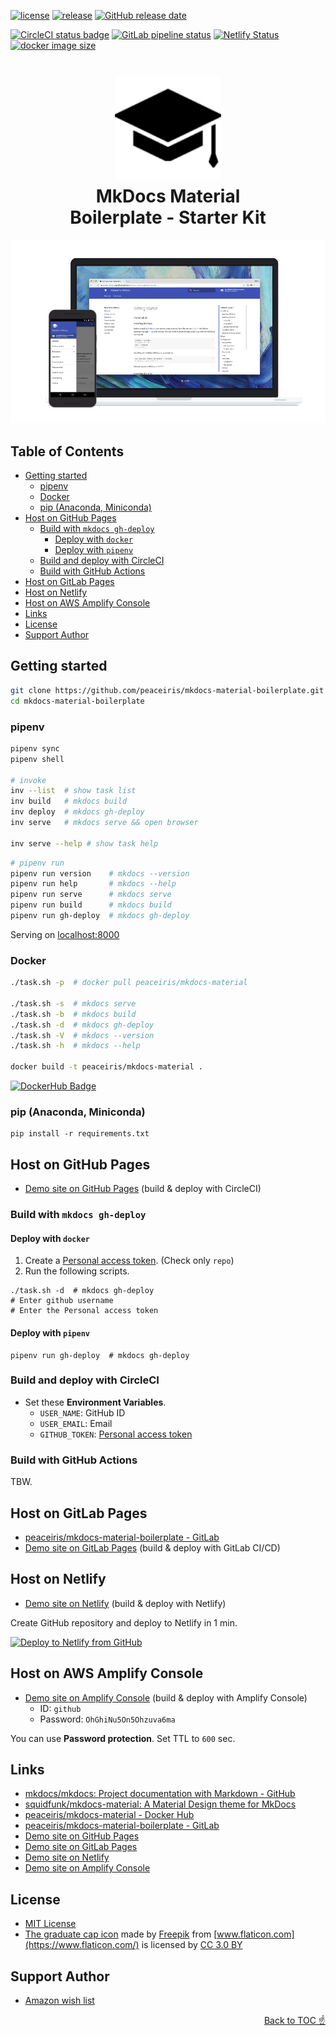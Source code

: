 [![license](https://img.shields.io/github/license/peaceiris/mkdocs-material-boilerplate.svg)](https://github.com/peaceiris/mkdocs-material-boilerplate/blob/master/LICENSE)
[![release](https://img.shields.io/github/release/peaceiris/mkdocs-material-boilerplate.svg)](https://github.com/peaceiris/mkdocs-material-boilerplate/releases/latest)
[![GitHub release date](https://img.shields.io/github/release-date/peaceiris/mkdocs-material-boilerplate.svg)](https://github.com/peaceiris/mkdocs-material-boilerplate/releases)

[![CircleCI status badge](https://circleci.com/gh/peaceiris/mkdocs-material-boilerplate/tree/master.svg?style=svg)](https://circleci.com/gh/peaceiris/mkdocs-material-boilerplate/tree/master)
[![GitLab pipeline status](https://gitlab.com/peaceiris/mkdocs-material-boilerplate/badges/master/pipeline.svg)](https://gitlab.com/peaceiris/mkdocs-material-boilerplate)
[![Netlify Status](https://api.netlify.com/api/v1/badges/9c95ccf4-5c1e-447b-8025-dd0b6f8764a5/deploy-status)](https://app.netlify.com/sites/mkdocs-material/deploys)
[![docker image size](https://images.microbadger.com/badges/image/peaceiris/mkdocs-material.svg)](https://microbadger.com/images/peaceiris/mkdocs-material "Get your own image badge on microbadger.com")

<!-- https://shields.io/ -->
<!-- https://microbadger.com/ -->



<h1 align="center">
<img src="https://raw.githubusercontent.com/peaceiris/mkdocs-material-boilerplate/master/images/graduate-cap.png" alt="Front-End Checklist" width="170">
<br>MkDocs Material<br>Boilerplate - Starter Kit
</h1>

![material.png](https://raw.githubusercontent.com/peaceiris/mkdocs-material-boilerplate/master/images/material.png)



## Table of Contents

<!-- START doctoc generated TOC please keep comment here to allow auto update -->
<!-- DON'T EDIT THIS SECTION, INSTEAD RE-RUN doctoc TO UPDATE -->


- [Getting started](#getting-started)
  - [pipenv](#pipenv)
  - [Docker](#docker)
  - [pip (Anaconda, Miniconda)](#pip-anaconda-miniconda)
- [Host on GitHub Pages](#host-on-github-pages)
  - [Build with `mkdocs gh-deploy`](#build-with-mkdocs-gh-deploy)
    - [Deploy with `docker`](#deploy-with-docker)
    - [Deploy with `pipenv`](#deploy-with-pipenv)
  - [Build and deploy with CircleCI](#build-and-deploy-with-circleci)
  - [Build with GitHub Actions](#build-with-github-actions)
- [Host on GitLab Pages](#host-on-gitlab-pages)
- [Host on Netlify](#host-on-netlify)
- [Host on AWS Amplify Console](#host-on-aws-amplify-console)
- [Links](#links)
- [License](#license)
- [Support Author](#support-author)

<!-- END doctoc generated TOC please keep comment here to allow auto update -->



## Getting started

```sh
git clone https://github.com/peaceiris/mkdocs-material-boilerplate.git
cd mkdocs-material-boilerplate
```

### pipenv

```sh
pipenv sync
pipenv shell

# invoke
inv --list  # show task list
inv build   # mkdocs build
inv deploy  # mkdocs gh-deploy
inv serve   # mkdocs serve && open browser

inv serve --help # show task help
```

```sh
# pipenv run
pipenv run version    # mkdocs --version
pipenv run help       # mkdocs --help
pipenv run serve      # mkdocs serve
pipenv run build      # mkdocs build
pipenv run gh-deploy  # mkdocs gh-deploy
```

Serving on [localhost:8000](http://localhost:8000)

### Docker

```sh
./task.sh -p  # docker pull peaceiris/mkdocs-material

./task.sh -s  # mkdocs serve
./task.sh -b  # mkdocs build
./task.sh -d  # mkdocs gh-deploy
./task.sh -V  # mkdocs --version
./task.sh -h  # mkdocs --help

docker build -t peaceiris/mkdocs-material .
```

<!-- https://dockeri.co/ -->
[![DockerHub Badge](https://dockeri.co/image/peaceiris/mkdocs-material)][peaceiris/mkdocs-material - Docker Hub]

### pip (Anaconda, Miniconda)

```
pip install -r requirements.txt
```



## Host on GitHub Pages

- [Demo site on GitHub Pages] (build & deploy with CircleCI)

### Build with `mkdocs gh-deploy`

#### Deploy with `docker`

1. Create a [Personal access token]. (Check only `repo`)
2. Run the following scripts.

```
./task.sh -d  # mkdocs gh-deploy
# Enter github username
# Enter the Personal access token
```

#### Deploy with `pipenv`

```
pipenv run gh-deploy  # mkdocs gh-deploy
```

### Build and deploy with CircleCI

- Set these **Environment Variables**.
    - `USER_NAME`: GitHub ID
    - `USER_EMAIL`: Email
    - `GITHUB_TOKEN`: [Personal access token]

### Build with GitHub Actions

TBW.


## Host on GitLab Pages

- [peaceiris/mkdocs-material-boilerplate - GitLab]
- [Demo site on GitLab Pages] (build & deploy with GitLab CI/CD)


## Host on Netlify

- [Demo site on Netlify] (build & deploy with Netlify)

Create GitHub repository and deploy to Netlify in 1 min.

[![Deploy to Netlify from GitHub](https://www.netlify.com/img/deploy/button.svg)](https://app.netlify.com/start/deploy?repository=https://github.com/peaceiris/mkdocs-material-boilerplate)


## Host on AWS Amplify Console

- [Demo site on Amplify Console] (build & deploy with Amplify Console)
    - ID: `github`
    - Password: `OhGhiNu5On5Ohzuva6ma`

You can use **Password protection**. Set TTL to `600` sec.


## Links

- [mkdocs/mkdocs: Project documentation with Markdown - GitHub]
- [squidfunk/mkdocs-material: A Material Design theme for MkDocs]
- [peaceiris/mkdocs-material - Docker Hub]
- [peaceiris/mkdocs-material-boilerplate - GitLab]
- [Demo site on GitHub Pages]
- [Demo site on GitLab Pages]
- [Demo site on Netlify]
- [Demo site on Amplify Console]


## License

- [MIT License](https://github.com/peaceiris/mkdocs-material-boilerplate/blob/master/LICENSE)
- [The graduate cap icon](https://www.flaticon.com/free-icon/graduate-cap_62627) made by [Freepik](https://www.freepik.com/) from [www.flaticon.com](https://www.flaticon.com/) is licensed by [CC 3.0 BY](http://creativecommons.org/licenses/by/3.0/)


## Support Author

- [Amazon wish list](http://amzn.asia/ilWK0Yj)

<div align="right">
<a href="#table-of-contents">Back to TOC ☝️</a>
</div>


<!-- Internal References -->
<!-- External References -->
[mkdocs/mkdocs: Project documentation with Markdown - GitHub]: https://github.com/mkdocs/mkdocs/
[squidfunk/mkdocs-material: A Material Design theme for MkDocs]: https://github.com/squidfunk/mkdocs-material
[peaceiris/mkdocs-material - Docker Hub]: https://hub.docker.com/r/peaceiris/mkdocs-material
[peaceiris/mkdocs-material-boilerplate - GitLab]: https://gitlab.com/peaceiris/mkdocs-material-boilerplate
[Demo site on GitHub Pages]: https://peaceiris.github.io/mkdocs-material-boilerplate/
[Demo site on GitLab Pages]: https://peaceiris.gitlab.io/mkdocs-material-boilerplate/
[Demo site on Netlify]: https://mkdocs-material.netlify.com/
[Demo site on Amplify Console]: https://master.d1ymzxwumyxuh1.amplifyapp.com/
[Personal access token]: https://github.com/settings/tokens
